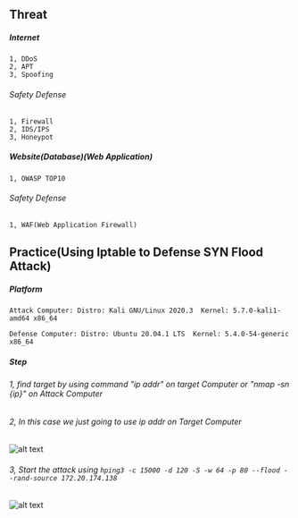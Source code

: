 ## Threat

##### Internet
  
    1, DDoS
    2, APT
    3, Spoofing
    
###### Safety Defense
    
    1, Firewall
    2, IDS/IPS
    3, Honeypot
    
##### Website(Database)(Web Application)

    1, OWASP TOP10
    
###### Safety Defense

    1, WAF(Web Application Firewall)
    
## Practice(Using Iptable to Defense SYN Flood Attack)

##### Platform

    Attack Computer: Distro: Kali GNU/Linux 2020.3  Kernel: 5.7.0-kali1-amd64 x86_64
    
    Defense Computer: Distro: Ubuntu 20.04.1 LTS  Kernel: 5.4.0-54-generic x86_64
    
##### Step

###### 1, find target by using command "ip addr" on target Computer or "nmap -sn {ip}" on Attack Computer
###### 2, In this case we just going to use ip addr on Target Computer

![alt text](https://github.com/LunarstarPony/iPAS-Probably-Would-Win/blob/main/Class_Files/11_17_2020/1.png?raw=true)

###### 3, Start the attack using `hping3 -c 15000 -d 120 -S -w 64 -p 80 --flood --rand-source 172.20.174.138`

![alt text](https://github.com/LunarstarPony/iPAS-Probably-Would-Win/blob/main/Class_Files/11_17_2020/2.png?raw=true)
    
